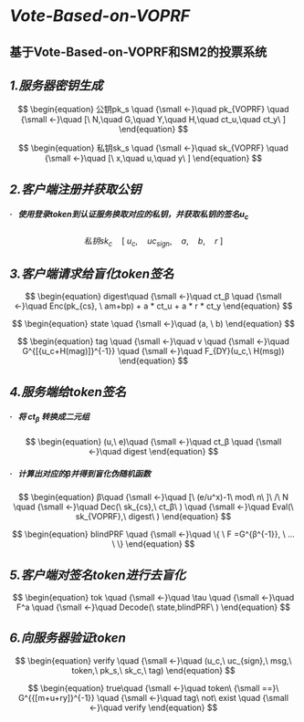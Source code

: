 # ***Vote-Based-on-VOPRF***

## 基于Vote-Based-on-VOPRF和SM2的投票系统



## ***1.服务器密钥生成***

$$
\begin{equation}
	公钥pk_s \quad {\small ←}\quad pk_{VOPRF} \quad {\small ←}\quad [\ N,\quad G,\quad Y,\quad H,\quad ct_u,\quad ct_y\ ]
\end{equation}
$$

$$
\begin{equation}
私钥sk_s \quad {\small ←}\quad sk_{VOPRF} \quad {\small ←}\quad [\ x,\quad u,\quad y\ ]
\end{equation}
$$



## ***2.客户端注册并获取公钥***

##### **·** &nbsp; 使用登录token到认证服务换取对应的私钥，并获取私钥的签名u<sub>c</sub>

$$
\begin{equation}
私钥sk_c\quad [\ u_c,\quad uc_{sign},\quad a,\quad b,\quad r \ ]
\end{equation}
$$



## ***3.客户端请求给盲化token签名***

$$
\begin{equation}
digest\quad {\small ←}\quad ct_β \quad {\small ←}\quad Enc(pk_{cs}, \  am+bp) + a * ct_u + a * r * ct_y
\end{equation}
$$

$$
\begin{equation}
state \quad {\small ←}\quad (a, \  b)
\end{equation}
$$

$$
\begin{equation}
tag \quad {\small ←}\quad v \quad {\small ←}\quad G^{[{u_c+H(mag)]}^{-1}} \quad {\small ←}\quad F_{DY}(u_c,\ H(msg))
\end{equation}
$$

## ***4.服务端给token签名***

##### **·** &nbsp; 将&nbsp;ct<sub>β</sub>&nbsp;转换成二元组

$$
\begin{equation}
(u,\ e)\quad {\small ←}\quad ct_β \quad {\small ←}\quad digest
\end{equation}
$$

##### **·** &nbsp; 计算出对应的β并得到盲化伪随机函数

$$
\begin{equation}
β\quad {\small ←}\quad [\ (e/u^x)-1\ mod\ n\ ]\ /\ N \quad {\small ←}\quad Dec(\ sk_{cs},\ ct_β\ )  \quad {\small ←}\quad Eval(\ sk_{VOPRF},\ digest\ )
\end{equation}
$$

$$
\begin{equation}
blindPRF \quad {\small ←}\quad \{ \ F =G^{β^{-1}}, \ ... \  \} 
\end{equation}
$$



## ***5.客户端对签名token进行去盲化***

$$
\begin{equation}
tok  \quad {\small ←}\quad \tau \quad {\small ←}\quad F^a \quad {\small ←}\quad Decode(\ state,blindPRF\ )
\end{equation}
$$



## ***6.向服务器验证token***

$$
\begin{equation}
verify \quad {\small ←}\quad (u_c,\ uc_{sign},\ msg,\ token,\ pk_s,\ sk_c,\ tag)
\end{equation}
$$

$$
\begin{equation}
true\quad {\small ←}\quad token\ {\small ==}\ G^{{[m+u+ry]}^{-1}} \quad {\small ←}\quad tag\ not\ exist \quad {\small ←}\quad verify
\end{equation}
$$







